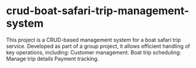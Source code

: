 # crud-boat-safari-trip-management-system
This project is a CRUD-based management system for a boat safari trip service. Developed as part of a group project, it allows efficient handling of key operations, including: Customer management. Boat trip scheduling: Manage trip details  Payment tracking.
